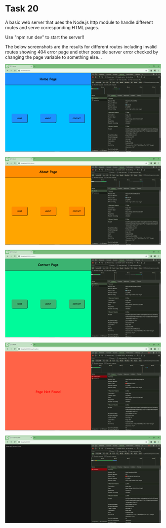 # Task 20
A basic web server that uses the Node.js http module to handle different routes and serve corresponding HTML pages.

Use "npm run dev" to start the server!!


The below screenshots are the results for different routes including invalid routes showing 404 error page and other possible server error checked by changing the page variable to something else...

![Screenshot_1](public/Screenshot_1.png)

![Screenshot_2](public/Screenshot_2.png)

![Screenshot_3](public/Screenshot_3.png)

![Screenshot_4](public/Screenshot_4.png)

![Screenshot_5](public/Screenshot_5.png)
